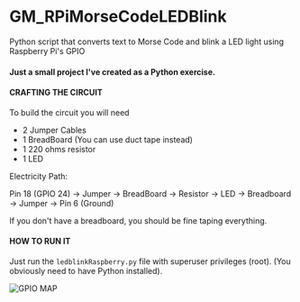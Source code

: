 # GM_RPiMorseCodeLEDBlink
Python script that converts text to Morse Code and blink a LED light using Raspberry Pi's GPIO

#### Just a small project I've created as a Python exercise. ####


#### CRAFTING THE CIRCUIT
To build the circuit you will need 
- 2 Jumper Cables
- 1 BreadBoard (You can use duct tape instead)
- 1 220 ohms resistor
- 1 LED

Electricity Path:

Pin 18 (GPIO 24) → Jumper → BreadBoard → Resistor → LED → Breadboard → Jumper → Pin 6 (Ground)

If you don't have a breadboard, you should be fine taping everything.

#### HOW TO RUN IT
Just run the `ledblinkRaspberry.py` file with superuser privileges (root).
(You obviously need to have Python installed).

![GPIO MAP](http://2.bp.blogspot.com/-fLqGQ-E-EXA/UD0XdnCVOrI/AAAAAAAAAF8/c19SPUGftjU/s1600/Raspberry-Pi-GPIO-Layout.png)
